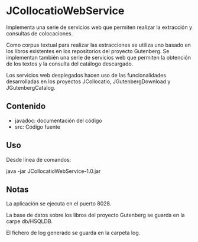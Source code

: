 # JCollocatioWebService
Implementa una serie de servicios web que permiten realizar la extracción y consultas de colocaciones.

Como corpus textual para realizar las extracciones se utiliza uno basado en los libros existentes en los repositorios del proyecto Gutenberg. Se implementan también una serie de servicios web que permiten la obtención de los textos y la consulta del catálogo descargado.

Los servicios web desplegados hacen uso de las funcionalidades desarrolladas en los proyectos JCollocatio, JGutenbergDownload y JGutenbergCatalog.

## Contenido
+ javadoc: documentación del código
+ src: Código fuente

## Uso
Desde línea de comandos:

java -jar JCollocatioWebService-1.0.jar

## Notas  
La aplicación se ejecuta en el puerto 8028.

La base de datos sobre los libros del proyecto Gutenberg se guarda en la carpe db/HSQLDB.

El fichero de log generado se guarda en la carpeta log.
